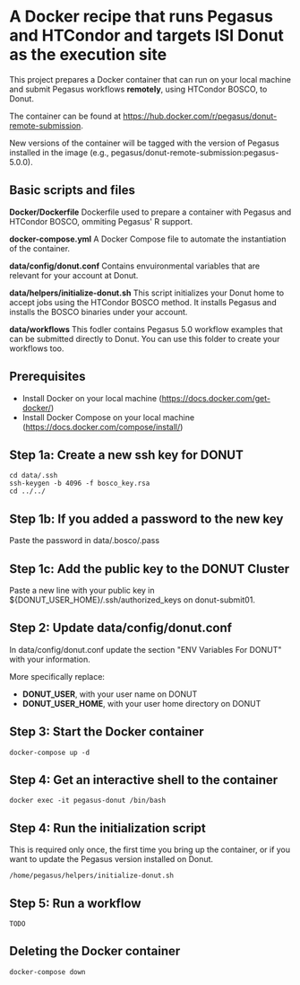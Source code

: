 # A Docker recipe that runs Pegasus and HTCondor and targets ISI Donut as the execution site

This project prepares a Docker container that can run on your local machine and submit Pegasus workflows **remotely**, using HTCondor BOSCO, to Donut.

The container can be found at https://hub.docker.com/r/pegasus/donut-remote-submission.

New versions of the container will be tagged with the version of Pegasus installed in the image (e.g., pegasus/donut-remote-submission:pegasus-5.0.0).

## Basic scripts and files

**Docker/Dockerfile** Dockerfile used to prepare a container with Pegasus and HTCondor BOSCO, ommiting Pegasus' R support.

**docker-compose.yml** A Docker Compose file to automate the instantiation of the container.

**data/config/donut.conf** Contains envuironmental variables that are relevant for your account at Donut.

**data/helpers/initialize-donut.sh** This script initializes your Donut home to accept jobs using the HTCondor BOSCO method. It installs Pegasus and installs the BOSCO binaries under your account.

**data/workflows** This fodler contains Pegasus 5.0 workflow examples that can be submitted directly to Donut. You can use this folder to create your workflows too.

## Prerequisites

- Install Docker on your local machine (https://docs.docker.com/get-docker/)
- Install Docker Compose on your local machine (https://docs.docker.com/compose/install/)

Step 1a: Create a new ssh key for DONUT
--------------------------------------
```
cd data/.ssh
ssh-keygen -b 4096 -f bosco_key.rsa
cd ../../
```

Step 1b: If you added a password to the new key
-----------------------------------------------
Paste the password in data/.bosco/.pass

Step 1c: Add the public key to the DONUT Cluster
------------------------------------------------
Paste a new line with your public key in ${DONUT_USER_HOME}/.ssh/authorized_keys on donut-submit01.

Step 2: Update data/config/donut.conf
-------------------------------------
In data/config/donut.conf update the section "ENV Variables For DONUT" with your information.

More specifically replace:
- **DONUT\_USER**, with your user name on DONUT
- **DONUT\_USER\_HOME**, with your user home directory on DONUT

Step 3: Start the Docker container
----------------------------------

```
docker-compose up -d
```

Step 4: Get an interactive shell to the container
-------------------------------------------------
```
docker exec -it pegasus-donut /bin/bash
```

Step 4: Run the initialization script
--------------------------------------
This is required only once, the first time you bring up the container, or if you want to update the Pegasus version installed on Donut.
```
/home/pegasus/helpers/initialize-donut.sh
```

Step 5: Run a workflow
----------------------

```
TODO
```

Deleting the Docker container
-----------------------------

```
docker-compose down
```
